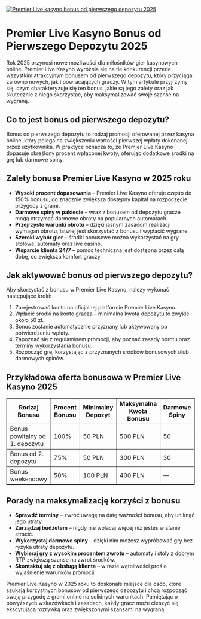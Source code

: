 [![Premier Live kasyno bonus od pierwszego depozytu 2025](https://123-caf.pages.dev/gitsignup.png)](https://vrmoo.ru/Bt82HjjY)

<h1>Premier Live Kasyno Bonus od Pierwszego Depozytu 2025</h1> <p>Rok 2025 przynosi nowe możliwości dla miłośników gier kasynowych online. Premier Live Kasyno wyróżnia się na tle konkurencji przede wszystkim atrakcyjnym bonusem od pierwszego depozytu, który przyciąga zarówno nowych, jak i powracających graczy. W tym artykule przyjrzymy się, czym charakteryzuje się ten bonus, jakie są jego zalety oraz jak skutecznie z niego skorzystać, aby maksymalizować swoje szanse na wygraną.</p>  <h2>Co to jest bonus od pierwszego depozytu?</h2> <p>Bonus od pierwszego depozytu to rodzaj promocji oferowanej przez kasyna online, który polega na zwiększeniu wartości pierwszej wpłaty dokonanej przez użytkownika. W praktyce oznacza to, że Premier Live Kasyno dopasuje określony procent wpłaconej kwoty, oferując dodatkowe środki na grę lub darmowe spiny.</p>  <h2>Zalety bonusa Premier Live Kasyno w 2025 roku</h2> <ul>   <li><strong>Wysoki procent dopasowania</strong> – Premier Live Kasyno oferuje często do 150% bonusu, co znacznie zwiększa dostępny kapitał na rozpoczęcie przygody z grami.</li>   <li><strong>Darmowe spiny w pakiecie</strong> – wraz z bonusem od depozytu gracze mogą otrzymać darmowe obroty na popularnych automatach.</li>   <li><strong>Przejrzyste warunki obrotu</strong> – dzięki jasnym zasadom realizacji wymagań obrotu, łatwiej jest skorzystać z bonusu i wypłacić wygrane.</li>   <li><strong>Szeroki wybór gier</strong> – środki bonusowe można wykorzystać na gry stołowe, automaty oraz live casino.</li>   <li><strong>Wsparcie klienta 24/7</strong> – pomoc techniczna jest dostępna przez całą dobę, co zwiększa komfort graczy.</li> </ul>  <h2>Jak aktywować bonus od pierwszego depozytu?</h2> <p>Aby skorzystać z bonusu w Premier Live Kasyno, należy wykonać następujące kroki:</p> <ol>   <li>Zarejestrować konto na oficjalnej platformie Premier Live Kasyno.</li>   <li>Wpłacić środki na konto gracza – minimalna kwota depozytu to zwykle około 50 zł.</li>   <li>Bonus zostanie automatycznie przyznany lub aktywowany po potwierdzeniu wpłaty.</li>   <li>Zapoznać się z regulaminem promocji, aby poznać zasady obrotu oraz terminy wykorzystania bonusu.</li>   <li>Rozpocząć grę, korzystając z przyznanych środków bonusowych i/lub darmowych spinów.</li> </ol>  <h2>Przykładowa oferta bonusowa w Premier Live Kasyno 2025</h2> <table border="1" cellpadding="6" cellspacing="0" style="border-collapse: collapse; width: 100%;">   <thead>     <tr>       <th>Rodzaj Bonusu</th>       <th>Procent Bonusu</th>       <th>Minimalny Depozyt</th>       <th>Maksymalna Kwota Bonusu</th>       <th>Darmowe Spiny</th>       <th>Wymagania Obrotu</th>     </tr>   </thead>   <tbody>     <tr>       <td>Bonus powitalny od 1. depozytu</td>       <td>100%</td>       <td>50 PLN</td>       <td>500 PLN</td>       <td>50</td>       <td>35x (depozyt + bonus)</td>     </tr>     <tr>       <td>Bonus od 2. depozytu</td>       <td>75%</td>       <td>50 PLN</td>       <td>300 PLN</td>       <td>30</td>       <td>30x (bonus)</td>     </tr>     <tr>       <td>Bonus weekendowy</td>       <td>50%</td>       <td>100 PLN</td>       <td>400 PLN</td>       <td>—</td>       <td>25x (bonus)</td>     </tr>   </tbody> </table>  <h2>Porady na maksymalizację korzyści z bonusu</h2> <ul>   <li><strong>Sprawdź terminy</strong> – zwróć uwagę na datę ważności bonusu, aby uniknąć jego utraty.</li>   <li><strong>Zarządzaj budżetem</strong> – nigdy nie wpłacaj więcej niż jesteś w stanie stracić.</li>   <li><strong>Wykorzystaj darmowe spiny</strong> – dzięki nim możesz wypróbować gry bez ryzyka utraty depozytu.</li>   <li><strong>Wybieraj gry z wysokim procentem zwrotu</strong> – automaty i stoły z dobrym RTP zwiększą szanse na zwrot środków.</li>   <li><strong>Skontaktuj się z obsługą klienta</strong> – w razie wątpliwości proś o wyjaśnienie warunków promocji.</li> </ul>  <p>Premier Live Kasyno w 2025 roku to doskonałe miejsce dla osób, które szukają korzystnych bonusów od pierwszego depozytu i chcą rozpocząć swoją przygodę z grami online na solidnych warunkach. Pamiętając o powyższych wskazówkach i zasadach, każdy gracz może cieszyć się ekscytującą rozrywką oraz zwiększonymi szansami na wygraną.</p>